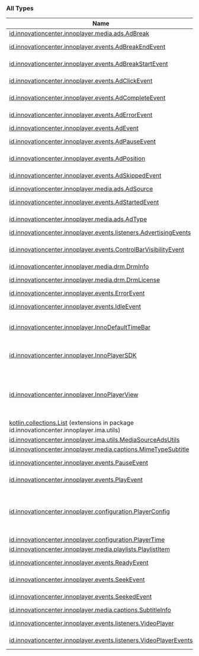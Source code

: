 

### All Types

| Name | Summary |
|---|---|
| [id.innovationcenter.innoplayer.media.ads.AdBreak](../id.innovationcenter.innoplayer.media.ads/-ad-break/index.md) | An ad break |
| [id.innovationcenter.innoplayer.events.AdBreakEndEvent](../id.innovationcenter.innoplayer.events/-ad-break-end-event/index.md) | Payload that accompanies the onAdBreakEnd() event. |
| [id.innovationcenter.innoplayer.events.AdBreakStartEvent](../id.innovationcenter.innoplayer.events/-ad-break-start-event/index.md) | Payload that accompanies the onAdBreakStart() event. |
| [id.innovationcenter.innoplayer.events.AdClickEvent](../id.innovationcenter.innoplayer.events/-ad-click-event/index.md) | Payload that accompanies the onAdClick() event. |
| [id.innovationcenter.innoplayer.events.AdCompleteEvent](../id.innovationcenter.innoplayer.events/-ad-complete-event/index.md) | Payload that accompanies the onAdComplete() event |
| [id.innovationcenter.innoplayer.events.AdErrorEvent](../id.innovationcenter.innoplayer.events/-ad-error-event/index.md) | Payload that accompanies the onAdError() event. |
| [id.innovationcenter.innoplayer.events.AdEvent](../id.innovationcenter.innoplayer.events/-ad-event/index.md) | Parent class of AdEvent |
| [id.innovationcenter.innoplayer.events.AdPauseEvent](../id.innovationcenter.innoplayer.events/-ad-pause-event/index.md) | Payload that accompanies the onAdPause() event. |
| [id.innovationcenter.innoplayer.events.AdPosition](../id.innovationcenter.innoplayer.events/-ad-position/index.md) | Describes an ads position in playback |
| [id.innovationcenter.innoplayer.events.AdSkippedEvent](../id.innovationcenter.innoplayer.events/-ad-skipped-event/index.md) | Payload that accompanies the onAdSkipped() event |
| [id.innovationcenter.innoplayer.media.ads.AdSource](../id.innovationcenter.innoplayer.media.ads/-ad-source/index.md) | All of the types of ads |
| [id.innovationcenter.innoplayer.events.AdStartedEvent](../id.innovationcenter.innoplayer.events/-ad-started-event/index.md) | Payload that accompanies the onAdStarted() event. |
| [id.innovationcenter.innoplayer.media.ads.AdType](../id.innovationcenter.innoplayer.media.ads/-ad-type/index.md) | The possible type of the AdBreaks |
| [id.innovationcenter.innoplayer.events.listeners.AdvertisingEvents](../id.innovationcenter.innoplayer.events.listeners/-advertising-events/index.md) |  |
| [id.innovationcenter.innoplayer.events.ControlBarVisibilityEvent](../id.innovationcenter.innoplayer.events/-control-bar-visibility-event/index.md) | Payload that accompanies the onControlBarVisibilityChanged() event. |
| [id.innovationcenter.innoplayer.media.drm.DrmInfo](../id.innovationcenter.innoplayer.media.drm/-drm-info/index.md) | An DrmInfo |
| [id.innovationcenter.innoplayer.media.drm.DrmLicense](../id.innovationcenter.innoplayer.media.drm/-drm-license/index.md) | An DRM License with scheme and license url |
| [id.innovationcenter.innoplayer.events.ErrorEvent](../id.innovationcenter.innoplayer.events/-error-event/index.md) | An error event |
| [id.innovationcenter.innoplayer.events.IdleEvent](../id.innovationcenter.innoplayer.events/-idle-event/index.md) | Payload that accompanies the onIdle() event. |
| [id.innovationcenter.innoplayer.InnoDefaultTimeBar](../id.innovationcenter.innoplayer/-inno-default-time-bar/index.md) | A time bar that shows a current position, buffered position, duration and ad markers. |
| [id.innovationcenter.innoplayer.InnoPlayerSDK](../id.innovationcenter.innoplayer/-inno-player-s-d-k/index.md) | Class for initializing Inno Player, in here Inno Player can initiate by checking license key and retrieves feature access |
| [id.innovationcenter.innoplayer.InnoPlayerView](../id.innovationcenter.innoplayer/-inno-player-view/index.md) | A hight level view for player media playbacks. It displays video, captions, album art during playback, display playback controller and also panel setting. |
| [kotlin.collections.List](../id.innovationcenter.innoplayer.ima.utils/kotlin.collections.-list/index.md) (extensions in package id.innovationcenter.innoplayer.ima.utils) |  |
| [id.innovationcenter.innoplayer.ima.utils.MediaSourceAdsUtils](../id.innovationcenter.innoplayer.ima.utils/-media-source-ads-utils/index.md) |  |
| [id.innovationcenter.innoplayer.media.captions.MimeTypeSubtitle](../id.innovationcenter.innoplayer.media.captions/-mime-type-subtitle/index.md) |  |
| [id.innovationcenter.innoplayer.events.PauseEvent](../id.innovationcenter.innoplayer.events/-pause-event/index.md) | Payload that accompanies the onPause() event. |
| [id.innovationcenter.innoplayer.events.PlayEvent](../id.innovationcenter.innoplayer.events/-play-event/index.md) | Payload that accompanies the onPlay() event. |
| [id.innovationcenter.innoplayer.configuration.PlayerConfig](../id.innovationcenter.innoplayer.configuration/-player-config/index.md) | Player configuration used to set up the player, contains all basic configuration attributes from XML custom attrs or the builder, along with Playlist and Advertising settings |
| [id.innovationcenter.innoplayer.configuration.PlayerTime](../id.innovationcenter.innoplayer.configuration/-player-time/index.md) | An a Player Time |
| [id.innovationcenter.innoplayer.media.playlists.PlaylistItem](../id.innovationcenter.innoplayer.media.playlists/-playlist-item/index.md) | An item in a Playlist |
| [id.innovationcenter.innoplayer.events.ReadyEvent](../id.innovationcenter.innoplayer.events/-ready-event/index.md) | Payload that accompanies the onReady() event |
| [id.innovationcenter.innoplayer.events.SeekEvent](../id.innovationcenter.innoplayer.events/-seek-event/index.md) | Payload that accompanies the onSeek() event |
| [id.innovationcenter.innoplayer.events.SeekedEvent](../id.innovationcenter.innoplayer.events/-seeked-event/index.md) | Payload that accompanies the onSeeked() event. |
| [id.innovationcenter.innoplayer.media.captions.SubtitleInfo](../id.innovationcenter.innoplayer.media.captions/-subtitle-info/index.md) | An captions info |
| [id.innovationcenter.innoplayer.events.listeners.VideoPlayer](../id.innovationcenter.innoplayer.events.listeners/-video-player/index.md) | Interface definition for controlling video playback. |
| [id.innovationcenter.innoplayer.events.listeners.VideoPlayerEvents](../id.innovationcenter.innoplayer.events.listeners/-video-player-events/index.md) | Events related to video playback. |
